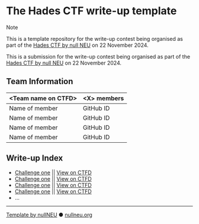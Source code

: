 # The Hades CTF write-up template

<!-- THIS NOTE SHOULD BE REMOVED IN YOUR SUBMISSION -->
> [!NOTE]
> This is a template repository for the write-up contest being organised as part of the [Hades CTF by null NEU](https://www.linkedin.com/posts/null-neu_hadesctf-cybersecuritychallenge-hackingcompetition-activity-7263008375825657858-sLzg?utm_source=share&utm_medium=member_desktop) on 22 November 2024.

<!-- @DONOTEDIT -->
This is a submission for the write-up contest being organised as part of the [Hades CTF by null NEU](https://www.linkedin.com/posts/null-neu_hadesctf-cybersecuritychallenge-hackingcompetition-activity-7263008375825657858-sLzg?utm_source=share&utm_medium=member_desktop) on 22 November 2024.
<!-- @ENDDONOTEDIT -->

## Team Information

| \<Team name on CTFD\>  | \<X\> members |
| ------------- | ------------- |
| Name of member | GitHub ID  |
| Name of member | GitHub ID  |
| Name of member | GitHub ID  |
| Name of member | GitHub ID  |

## Write-up Index
- [Challenge one](content/challenge-one.md) || [View on CTFD]()
- [Challenge one](content/challenge-one.md) || [View on CTFD]()
- [Challenge one](content/challenge-one.md) || [View on CTFD]()
- [Challenge one](content/challenge-one.md) || [View on CTFD]()
- ...

<!-- @DONOTEDIT -->
------
[Template by nullNEU](https://github.com/nullNEU/hades-ctf-writeup-template) ● [nullneu.org](https://nullneu.org)
<!-- @ENDDONOTEDIT -->

